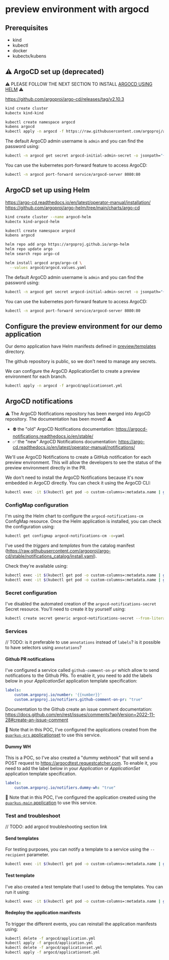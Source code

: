 # preview environment with argocd

## Prerequisites

- kind
- kubectl
- docker
- kubectx/kubens

## :warning: ArgoCD set up (deprecated)

:warning: PLEASE FOLLOW THE NEXT SECTION TO INSTALL [ARGOCD USING HELM](#argocd-set-up-using-helm) :warning:

https://github.com/argoproj/argo-cd/releases/tag/v2.10.3

```bash
kind create cluster
kubectx kind-kind

kubectl create namespace argocd
kubens argocd
kubectl apply -n argocd -f https://raw.githubusercontent.com/argoproj/argo-cd/v2.10.3/manifests/install.yaml
```

The default ArgoCD admin username is `admin` and you can find the password using:
```bash
kubectl -n argocd get secret argocd-initial-admin-secret -o jsonpath="{.data.password}" | base64 -d
```

You can use the kubernetes port-forward feature to access ArgoCD:
```bash
kubectl -n argocd port-forward service/argocd-server 8080:80
```

## ArgoCD set up using Helm

https://argo-cd.readthedocs.io/en/latest/operator-manual/installation/
https://github.com/argoproj/argo-helm/tree/main/charts/argo-cd

```bash
kind create cluster --name argocd-helm
kubectx kind-argocd-helm

kubectl create namespace argocd
kubens argocd

helm repo add argo https://argoproj.github.io/argo-helm
helm repo update argo
helm search repo argo-cd

helm install argocd argo/argo-cd \
  --values argocd/argocd.values.yaml
```

The default ArgoCD admin username is `admin` and you can find the password using:
```bash
kubectl -n argocd get secret argocd-initial-admin-secret -o jsonpath="{.data.password}" | base64 -d
```

You can use the kubernetes port-forward feature to access ArgoCD:
```bash
kubectl -n argocd port-forward service/argocd-server 8080:80
```

## Configure the preview environment for our demo application

Our demo application have Helm manifests defined in [preview/templates](/preview/templates) directory.

The github repository is public, so we don't need to manage any secrets.

We can configure the ArgoCD ApplicationSet to create a preview environment for each branch.

```bash
kubectl apply -n argocd -f argocd/applicationset.yml
```

## ArgoCD notifications

:warning: The ArgoCD Notifications repository has been merged into ArgoCD repository. The documentation has been moved! :warning:

- :no_entry: the "old" ArgoCD Notifications documentation: https://argocd-notifications.readthedocs.io/en/stable/
- :white_check_mark: the "new" ArgoCD Notifications documentation: https://argo-cd.readthedocs.io/en/latest/operator-manual/notifications/

We'll use ArgoCD Notifications to create a GitHub notification for each preview environment. This will allow the developers to see the status of the preview environment directly in the PR.

We don't need to install the ArgoCD Notifications because it's now embedded in ArgoCD directly.
You can check it using the ArgoCD CLI:

```bash
kubectl exec -it $(kubectl get pod -o custom-columns=:metadata.name | grep argocd-server) -- argocd admin notifications --help
```

### ConfigMap configuration

I'm using the Helm chart to configure the `argocd-notifications-cm` ConfigMap resource.
Once the Helm application is installed, you can check the configuration using:
```bash
kubectl get configmap argocd-notifications-cm -o=yaml
```

I've used the _triggers_ and _templates_ from the catalog manifest (https://raw.githubusercontent.com/argoproj/argo-cd/stable/notifications_catalog/install.yaml).

Check they're available using:
```bash
kubectl exec -it $(kubectl get pod -o custom-columns=:metadata.name | grep argocd-server) -- argocd admin notifications trigger get
kubectl exec -it $(kubectl get pod -o custom-columns=:metadata.name | grep argocd-server) -- argocd admin notifications template get
```

### Secret configuration

I've disabled the automated creation of the `argocd-notifications-secret` Secret resource.
You'll need to create it by yourself using:
```bash
kubectl create secret generic argocd-notifications-secret --from-literal=github-token=YOUR_GITHUB_TOKEN
```

### Services

// TODO: is it preferable to use `annotations` instead of `labels`? is it possible to have selectors using `annotations`?

#### Github PR notifications

I've configured a service called `github-comment-on-pr` which allow to send notifications to the Github PRs.
To enable it, you need to add the labels below in your _ApplicationSet_ application template specification:
```yaml
labels:
    custom.argoproj.io/number: '{{number}}'
    custom.argoproj.io/notifiers.github-comment-on-pr: "true"
```

Documentation to the Github create an issue comment documentation: https://docs.github.com/en/rest/issues/comments?apiVersion=2022-11-28#create-an-issue-comment

:memo: Note that in this POC, I've configured the applications created from the [`quarkus-prs` applicationset](argocd/applicationset.yml) to use this service.

#### Dummy WH

This is a POC, so I've also created a "dummy webhook" that will send a POST request to https://argocdtest.requestcatcher.com.
To enable it, you need to add the label below in your _Application_ or _ApplicationSet_ application template specification.
```yaml
labels:
    custom.argoproj.io/notifiers.dummy-wh: "true"
```

:memo: Note that in this POC, I've configured the application created using the [`quarkus-main` application](argocd/application.yml) to use this service.

### Test and troubleshoot

// TODO: add argocd troubleshooting section link

#### Send templates

For testing purposes, you can notify a template to a service using the `--recipient` parameter. 
```bash
kubectl exec -it $(kubectl get pod -o custom-columns=:metadata.name | grep argocd-server) -- argocd admin notifications template notify app-deployed quarkus-demo-app-hello-blue-11 --recipient github-comment-on-pr
```

#### Test template

I've also created a test template that I used to debug the templates.
You can run it using:
```bash
kubectl exec -it $(kubectl get pod -o custom-columns=:metadata.name | grep argocd-server) -- argocd admin notifications template notify test YOUR_APPLICATION
```

#### Redeploy the application manifests

To trigger the different events, you can reinstall the application manifests using:

```bash
kubectl delete -f argocd/application.yml
kubectl apply -f argocd/application.yml
kubectl delete -f argocd/applicationset.yml
kubectl apply -f argocd/applicationset.yml
```
